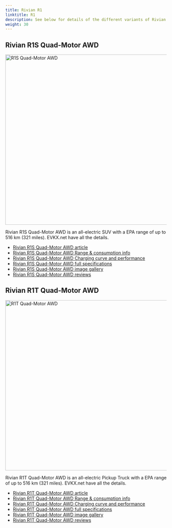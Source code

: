 ```yaml
---
title: Rivian R1
linktitle: R1
description: See below for details of the different variants of Rivian R1
weight: 30
---
```

## Rivian R1S Quad-Motor AWD

<a href="/models/rivian/r1/r1s_quad-motor_awd/"><img src="https://media.evkx.net/multimedia/models/rivian/r1/r1s_quad-motor_awd/main_1_st.jpg" width="800" height="533" alt="R1S Quad-Motor AWD" ></a>

Rivian R1S Quad-Motor AWD is an all-electric SUV with a EPA range of up to 516 km (321 miles). EVKX.net have all the details. 

- [Rivian R1S Quad-Motor AWD article](/models/rivian/r1/r1s_quad-motor_awd/)
- [Rivian R1S Quad-Motor AWD Range & consumption info](/models/rivian/r1/r1s_quad-motor_awd//rangeandconsumption)
- [Rivian R1S Quad-Motor AWD Charging curve and performance](/models/rivian/r1/r1s_quad-motor_awd//chargingcurve)
- [Rivian R1S Quad-Motor AWD full specifications](/models/rivian/r1/r1s_quad-motor_awd//specifications)
- [Rivian R1S Quad-Motor AWD image gallery](/models/rivian/r1/r1s_quad-motor_awd//gallery)
- [Rivian R1S Quad-Motor AWD reviews](/models/rivian/r1/r1s_quad-motor_awd//reviews)

## Rivian R1T Quad-Motor AWD

<a href="/models/rivian/r1/r1t_quad-motor_awd/"><img src="https://media.evkx.net/multimedia/models/rivian/r1/r1t_quad-motor_awd/main_1_st.jpg" width="800" height="533" alt="R1T Quad-Motor AWD" ></a>

Rivian R1T Quad-Motor AWD is an all-electric Pickup Truck with a EPA range of up to 516 km (321 miles). EVKX.net have all the details. 

- [Rivian R1T Quad-Motor AWD article](/models/rivian/r1/r1t_quad-motor_awd/)
- [Rivian R1T Quad-Motor AWD Range & consumption info](/models/rivian/r1/r1t_quad-motor_awd//rangeandconsumption)
- [Rivian R1T Quad-Motor AWD Charging curve and performance](/models/rivian/r1/r1t_quad-motor_awd//chargingcurve)
- [Rivian R1T Quad-Motor AWD full specifications](/models/rivian/r1/r1t_quad-motor_awd//specifications)
- [Rivian R1T Quad-Motor AWD image gallery](/models/rivian/r1/r1t_quad-motor_awd//gallery)
- [Rivian R1T Quad-Motor AWD reviews](/models/rivian/r1/r1t_quad-motor_awd//reviews)

